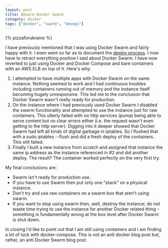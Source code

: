 ```yaml
---
layout: post
title: Beware Docker Swarm
category: docker
tags: ["docker", "swarm", "devops"]
---
```

{% pizzaforukraine  %}

I have previously mentioned that I was using Docker Swarm and fairly happy with it.  I even went so far as to document the [deploy process](http://fuzzyblog.io/blog/devops/2017/06/20/no-ci-and-no-cd-deploying-docker-swarm-with-bash-and-ansible.html).  I now have to retract everything positive I said about Docker Swarm.  I have now reverted to just using Docker and Docker Compose and bare containers with an AWS ELB on top of it.  Here's why:

1.  I attempted to have multiple apps with Docker Swarm on the same instance.  Nothing seemed to work and I had continuous troubles including containers running out of memory and the instance itself becoming hugely unresponsive.  This led me to the conclusion that Docker Swarm wasn't really ready for production.
2.  On the instance where I had previously used Docker Swarm I disabled the swarm functionality and attempted to use the instance just for raw containers.  This utterly failed with no http services (puma) being able to serve content but no clear errors either (i.e. the request wasn't even getting to the http server).  Digging into it deeper showed that Docker Swarm had left all kinds of digital garbage in iptables.  So I flushed that with a sudo iptables --flush and did a fresh deploy of the containers.  This still failed.
3.  Finally I built a new instance from scratch and assigned that instance the same ip address as the instance referenced in #2 and did another deploy.  The result?  The container worked perfectly on the very first try.

My final conclusions are:

* Swarm isn't ready for production use.
* If you have to use Swarm then put only one "stack" on a physical instance.
* Don't try and use raw containers on a swarm box that aren't using swarm.
* If you want to stop using swarm then, well, destroy the instance; do not waste time trying to use the instance for another Docker related thing - something is fundamentally wrong at the box level after Docker Swarm is shut down.

In closing I'd like to point out that I am still using containers and I am finding a lot of luck with docker-compose.  This is not an anti docker blog post but, rather, an anti Docker Swarm blog post.
